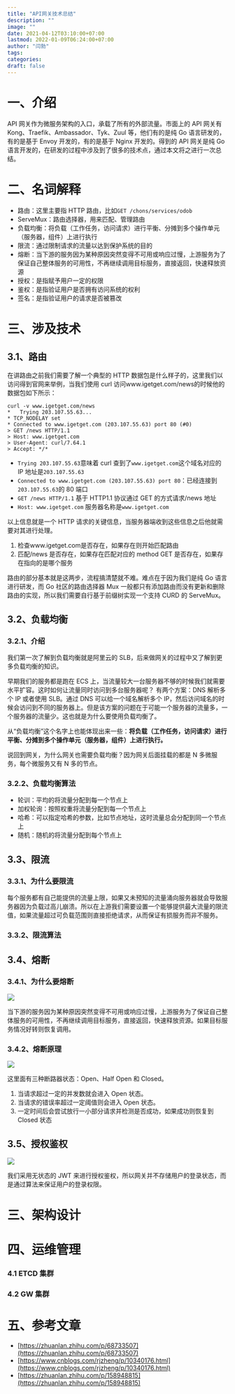 ```yaml
---
title: "API网关技术总结"
description: ""
image: ""
date: 2021-04-12T03:10:00+07:00
lastmod: 2022-01-09T06:24:00+07:00
author: "闫勃"
tags:
categories:
draft: false
---
```


# 一、介绍

API 网关作为微服务架构的入口，承载了所有的外部流量。市面上的 API 网关有 Kong、Traefik、Ambassador、Tyk、Zuul 等，他们有的是纯 Go 语言研发的，有的是基于 Envoy 开发的，有的是基于 Nginx 开发的。得到的 API 网关是纯 Go 语言开发的，在研发的过程中涉及到了很多的技术点，通过本文将之进行一次总结。

# 二、名词解释

- 路由：这里主要指 HTTP 路由，比如`GET /chons/services/odob`
- ServeMux：路由选择器，用来匹配、管理路由
- 负载均衡：将负载（工作任务，访问请求）进行平衡、分摊到多个操作单元（服务器，组件）上进行执行
- 限流：通过限制请求的流量以达到保护系统的目的
- 熔断：当下游的服务因为某种原因突然变得不可用或响应过慢，上游服务为了保证自己整体服务的可用性，不再继续调用目标服务，直接返回，快速释放资源
- 授权：是指赋予用户一定的权限
- 鉴权：是指验证用户是否拥有访问系统的权利
- 签名：是指验证用户的请求是否被篡改

# 三、涉及技术

## 3.1、路由

在讲路由之前我们需要了解一个典型的 HTTP 数据包是什么样子的，这里我们以访问得到官网来举例，当我们使用 curl 访问www.igetget.com/news的时候他的数据包如下所示：

```shell
curl -v www.igetget.com/news
*   Trying 203.107.55.63...
* TCP_NODELAY set
* Connected to www.igetget.com (203.107.55.63) port 80 (#0)
> GET /news HTTP/1.1
> Host: www.igetget.com
> User-Agent: curl/7.64.1
> Accept: */*
```

- `Trying 203.107.55.63`意味着 curl 查到了`www.igetget.com`这个域名对应的 IP 地址是`203.107.55.63`
- `Connected to www.igetget.com (203.107.55.63) port 80`：已经连接到`203.107.55.63`的 80 端口
- `GET /news HTTP/1.1` 基于 HTTP1.1 协议通过 GET 的方式请求/news 地址
- `Host: www.igetget.com` 服务器名称是`www.igetget.com`

以上信息就是一个 HTTP 请求的关键信息，当服务器端收到这些信息之后他就需要对其进行处理。

1. 检查www.igetget.com是否存在，如果存在则开始匹配路由
1. 匹配/news 是否存在，如果存在匹配对应的 method GET 是否存在，如果存在指向的是哪个服务

路由的部分基本就是这两步，流程搞清楚就不难。难点在于因为我们是纯 Go 语言进行研发，而 Go 社区的路由选择器 Mux 一般都只有添加路由而没有更新和删除路由的实现，所以我们需要自行基于前缀树实现一个支持 CURD 的 ServeMux。

## 3.2、负载均衡

### 3.2.1、介绍

我们第一次了解到负载均衡就是阿里云的 SLB，后来做网关的过程中又了解到更多负载均衡的知识。

早期我们的服务都是跑在 ECS 上，当流量较大一台服务器不够的时候我们就需要水平扩容。这时如何让流量同时访问到多台服务器呢？ 有两个方案：DNS 解析多个 IP 或者使用 SLB。通过 DNS 可以给一个域名解析多个 IP，然后访问域名的时候会访问到不同的服务器上。但是该方案的问题在于可能一个服务器的流量多，一个服务器的流量少。这也就是为什么要使用负载均衡了。

从“负载均衡”这个名字上也能体现出来一些：**将负载（工作任务，访问请求）进行平衡、分摊到多个操作单元（服务器，组件）上进行执行。**

说回到网关，为什么网关也需要负载均衡？因为网关后面挂载的都是 N 多微服务，每个微服务又有 N 多的节点。

### 3.2.2、负载均衡算法

- 轮训：平均的将流量分配到每一个节点上
- 加权轮询：按照权重将流量分配到每一个节点上
- 哈希：可以指定哈希的参数，比如节点地址，这时流量总会分配到同一个节点上
- 随机：随机的将流量分配到每个节点上

## 3.3、限流

### 3.3.1、为什么要限流

每个服务都有自己能提供的流量上限，如果又未预知的流量涌向服务器就会导致服务器因为负载过高儿崩溃。所以在上游我们需要设置一个能够提供最大流量的限流值，如果流量超过可负载范围则直接拒绝请求，从而保证有损服务而非不服务。

### 3.3.2、限流算法

## 3.4、熔断

### 3.4.1、为什么要熔断

![](/images/posts/s3.us-west-2.amazonaws.com_Untitled.png)

当下游的服务因为某种原因突然变得不可用或响应过慢，上游服务为了保证自己整体服务的可用性，不再继续调用目标服务，直接返回，快速释放资源。如果目标服务情况好转则恢复调用。

### 3.4.2、熔断原理

![](/images/posts/s3.us-west-2.amazonaws.com_Untitled.png)

这里面有三种断路器状态：Open、Half Open 和 Closed。

1. 当请求超过一定的并发数就会进入 Open 状态。
1. 当请求的错误率超过一定阈值则会进入 Open 状态。
1. 一定时间后会尝试放行一小部分请求并检测是否成功，如果成功则恢复到 Closed 状态

## 3.5、授权鉴权

![](/images/posts/s3.us-west-2.amazonaws.com_Untitled.png)

我们采用无状态的 JWT 来进行授权鉴权，所以网关并不存储用户的登录状态，而是通过算法来保证用户的登录权限。

# 三、架构设计

# 四、运维管理

### 4.1 ETCD 集群

### 4.2 GW 集群

# 五、参考文章

- [https://zhuanlan.zhihu.com/p/68733507](https://zhuanlan.zhihu.com/p/68733507)
- [https://www.cnblogs.com/rjzheng/p/10340176.html](https://www.cnblogs.com/rjzheng/p/10340176.html)
- [https://zhuanlan.zhihu.com/p/158948815](https://zhuanlan.zhihu.com/p/158948815)
